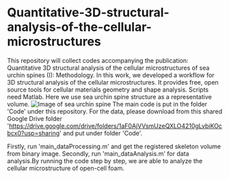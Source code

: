 # Quantitative-3D-structural-analysis-of-the-cellular-microstructures
This repository will collect codes accompanying the publication: Quantitative 3D structural analysis of the cellular microstructures of sea urchin spines (I): Methodology. In this work, we developed a workflow for 3D structural analysis of the cellular microstructures. It provides free, open source tools for cellular materials geometry and shape analysis. Scripts need Matlab. Here we use sea urchin spine structure as a representative volume. 
![Image of sea urchin spine](https://github.com/zilingwu9607/Quantitative-3D-structural-analysis-of-the-cellular-microstructures-of-sea-urchin-spines/blob/master/Images/ilastik.0000.jpg)
The main code is put in the folder 'Code' under this repository. For the data, please download from this shared Google Drive folder 'https://drive.google.com/drive/folders/1aF0AjVVsmUzeQXLO4210gLvbiKOcbcx0?usp=sharing' and put under folder 'Code'.

Firstly, run 'main_dataProcessing.m' and get the registered skeleton volume from binary image. Secondly, run 'main_dataAnalysis.m' for data analysis.By running the code step by step, we are able to analyze the cellular microstructure of open-cell foam.

